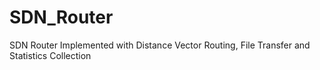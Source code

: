 # SDN_Router
SDN Router Implemented with Distance Vector Routing, File Transfer and Statistics Collection 
